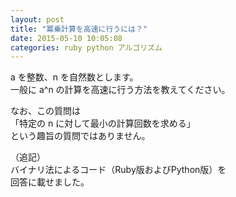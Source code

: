 ```yaml
---
layout: post
title: "冪乗計算を高速に行うには？"
date: 2015-05-10 10:05:08
categories: ruby python アルゴリズム
---
```

<p>a を整数、n を自然数とします。<br>
一般に a^n の計算を高速に行う方法を教えてください。</p>

<p>なお、この質問は<br>
「特定の n に対して最小の計算回数を求める」<br>
という趣旨の質問ではありません。</p>

<p>（追記）<br>
バイナリ法によるコード（Ruby版およびPython版）を<br>
回答に載せました。</p>
